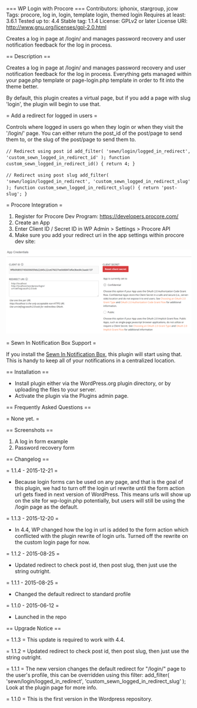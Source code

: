 === WP Login with Procore ===
Contributors: iphonix, stargroup, jcow
Tags: procore, log in, login, template login, themed login
Requires at least: 3.6.1
Tested up to: 4.4
Stable tag: 1.1.4
License: GPLv2 or later
License URI: http://www.gnu.org/licenses/gpl-2.0.html

Creates a log in page at /login/ and manages password recovery and user notification feedback for the log in process.

== Description ==

Creates a log in page at /login/ and manages password recovery and user notification feedback for the log in process. Everything gets managed within your page.php template or page-login.php template in order to fit into the theme better.

By default, this plugin creates a virtual page, but if you add a page with slug 'login', the plugin will begin to use that.

= Add a redirect for logged in users =

Controls where logged in users go when they login or when they visit the '/login/' page. You can either return the post_id of the post/page to send them to, or the slug of the post/page to send them to.

`
// Redirect using post id
add_filter( 'sewn/login/logged_in_redirect', 'custom_sewn_logged_in_redirect_id' );
function custom_sewn_logged_in_redirect_id()
{
	return 4;
}
`

`
// Redirect using post slug
add_filter( 'sewn/login/logged_in_redirect', 'custom_sewn_logged_in_redirect_slug' );
function custom_sewn_logged_in_redirect_slug()
{
	return 'post-slug';
}
`

= Procore Integration =

1.  Register for Procore Dev Program: https://developers.procore.com/
2.  Create an App
3.  Enter Client ID / Secret ID in WP Admin > Settings > Procore API
4.  Make sure you add your redirect uri in the app settings within procore dev site:

![Redirect Help](redirect-help.png "Redirect Help")



= Sewn In Notification Box Support =

If you install the <a href="https://wordpress.org/plugins/sewn-in-notifications/">Sewn In Notification Box</a>, this plugin will start using that. This is handy to keep all of your notifications in a centralized location.

== Installation ==

* Install plugin either via the WordPress.org plugin directory, or by uploading the files to your server.
* Activate the plugin via the Plugins admin page.


== Frequently Asked Questions ==

= None yet. =

== Screenshots ==

1. A log in form example
2. Password recovery form

== Changelog ==

= 1.1.4 - 2015-12-21 =

- Because login forms can be used on any page, and that is the goal of this plugin, we had to turn off the login url rewrite until the form action url gets fixed in next version of WordPress. This means urls will show up on the site for wp-login.php potentially, but users will still be using the /login page as the default.

= 1.1.3 - 2015-12-20 =

- In 4.4, WP changed how the log in url is added to the form action which conflicted with the plugin rewrite of login urls. Turned off the rewrite on the custom login page for now.

= 1.1.2 - 2015-08-25 =

- Updated redirect to check post id, then post slug, then just use the string outright.

= 1.1.1 - 2015-08-25 =

- Changed the default redirect to standard profile

= 1.1.0 - 2015-06-12 =

- Launched in the repo


== Upgrade Notice ==

= 1.1.3 =
This update is required to work with 4.4.

= 1.1.2 =
Updated redirect to check post id, then post slug, then just use the string outright.

= 1.1.1 =
The new version changes the default redirect for "/login/" page to the user's profile, this can be overridden using this filter: add_filter( 'sewn/login/logged_in_redirect', 'custom_sewn_logged_in_redirect_slug' ); Look at the plugin page for more info.

= 1.1.0 =
This is the first version in the Wordpress repository.
